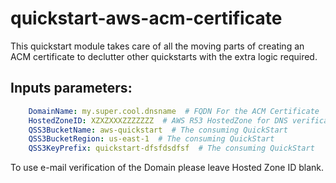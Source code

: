 # quickstart-aws-acm-certificate
This quickstart module takes care of all the moving parts of creating an ACM certificate to declutter other quickstarts with the extra logic required.

## Inputs parameters:
```yaml
    DomainName: my.super.cool.dnsname  # FQDN For the ACM Certificate
    HostedZoneID: XZXZXXXZZZZZZZ  # AWS R53 HostedZone for DNS verification of domain ownership 
    QSS3BucketName: aws-quickstart  # The consuming QuickStart
    QSS3BucketRegion: us-east-1  # The consuming QuickStart 
    QSS3KeyPrefix: quickstart-dfsfdsdfsf  # The consuming QuickStart
```

To use e-mail verification of the Domain please leave Hosted Zone ID blank.
